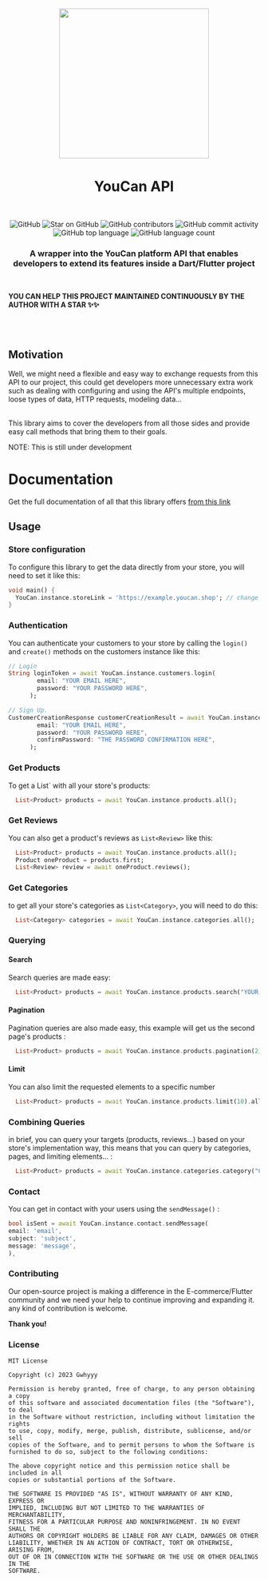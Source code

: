 <br>
<p align='center' >
<img src="https://imgur.com/qqnkQDr.png" width='300px'/>
<h1 align='center'>YouCan API </h1>
<br>
<p align="center"><img alt="GitHub" src="https://img.shields.io/github/license/anasfik/youcan_flutter_sdk?style=for-the-badge" />
<img alt="Star on GitHub" src="https://img.shields.io/github/stars/anasfik/youcan_flutter_sdk.svg?style=for-the-badge" />
<img alt="GitHub contributors" src="https://img.shields.io/github/contributors/anasfik/youcan_flutter_sdk?style=for-the-badge">
<img alt="GitHub commit activity" src="https://img.shields.io/github/commit-activity/y/anasfik/youcan_flutter_sdk?color=red&style=for-the-badge">
<img alt="GitHub top language" src="https://img.shields.io/github/languages/top/anasfik/youcan_flutter_sdk?style=for-the-badge" />
<img alt="GitHub language count" src="https://img.shields.io/github/languages/count/anasfik/youcan_flutter_sdk?style=for-the-badge">
</p></p>

<h3><p align='center'>A wrapper into the YouCan platform API that enables developers to extend its features inside a Dart/Flutter project</p></h3>
<br>

**YOU CAN HELP THIS PROJECT MAINTAINED CONTINUOUSLY BY THE AUTHOR WITH A STAR ✨✨**

<br><br>

## Motivation

Well, we might need a flexible and easy way to exchange requests from this API to our project, this could get developers more unnecessary extra work such as dealing with configuring and using the API's multiple endpoints, loose types of data, HTTP requests, modeling data...
<br>
<br>

This library aims to cover the developers from all those sides and provide easy call methods that bring them to their goals.

NOTE: This is still under development

# Documentation

Get the full documentation of all that this library offers <a href="https://anasfik.github.io/youcan_flutter_sdk">from this link </a>

## Usage

### Store configuration

To configure this library to get the data directly from your store, you will need to set it like this:

```dart
void main() {
  YouCan.instance.storeLink = 'https://example.youcan.shop'; // change it with your store's link
}
```

### Authentication

You can authenticate your customers to your store by calling the `login()` and `create()` methods on the customers instance like this:

```dart
// Login
String loginToken = await YouCan.instance.customers.login(
        email: "YOUR EMAIL HERE",
        password: "YOUR PASSWORD HERE",
      );

// Sign Up.
CustomerCreationResponse customerCreationResult = await YouCan.instance.customers.create(
        email: "YOUR EMAIL HERE",
        password: "YOUR PASSWORD HERE",
        confirmPassword: "THE PASSWORD CONFIRMATION HERE",
      );

```

### Get Products

To get a List<Product>` with all your store's products:

```dart
  List<Product> products = await YouCan.instance.products.all();
```

### Get Reviews

You can also get a product's reviews as `List<Review>` like this:

```dart
  List<Product> products = await YouCan.instance.products.all();
  Product oneProduct = products.first;
  List<Review> review = await oneProduct.reviews();
```

### Get Categories

to get all your store's categories as `List<Category>`, you will need to do this:

```dart
  List<Category> categories = await YouCan.instance.categories.all();
```

### Querying

#### Search

Search queries are made easy:

```dart
  List<Product> products = await YouCan.instance.products.search("YOUR SEARCH TEXT").all();
```

#### Pagination

Pagination queries are also made easy, this example will get us the second page's products :

```dart
  List<Product> products = await YouCan.instance.products.pagination(2).all();
```

#### Limit

You can also limit the requested elements to a specific number

```dart
  List<Product> products = await YouCan.instance.products.limit(10).all();
```

### Combining Queries

in brief, you can query your targets (products, reviews...) based on your store's implementation way, this means that you can query by categories, pages, and limiting elements... :

```dart
  List<Product> products = await YouCan.instance.categories.category("Category id").products.pagination(2).limit(15).all();
```

### Contact

You can get in contact with your users using the `sendMessage()` :

```dart
bool isSent = await YouCan.instance.contact.sendMessage(
email: 'email',
subject: 'subject',
message: 'message',
),
```

### Contributing

Our open-source project is making a difference in the E-commerce/Flutter community and we need your help to continue improving and expanding it. any kind of contribution is welcome.

**Thank you!**

### License

```
MIT License

Copyright (c) 2023 Gwhyyy

Permission is hereby granted, free of charge, to any person obtaining a copy
of this software and associated documentation files (the "Software"), to deal
in the Software without restriction, including without limitation the rights
to use, copy, modify, merge, publish, distribute, sublicense, and/or sell
copies of the Software, and to permit persons to whom the Software is
furnished to do so, subject to the following conditions:

The above copyright notice and this permission notice shall be included in all
copies or substantial portions of the Software.

THE SOFTWARE IS PROVIDED "AS IS", WITHOUT WARRANTY OF ANY KIND, EXPRESS OR
IMPLIED, INCLUDING BUT NOT LIMITED TO THE WARRANTIES OF MERCHANTABILITY,
FITNESS FOR A PARTICULAR PURPOSE AND NONINFRINGEMENT. IN NO EVENT SHALL THE
AUTHORS OR COPYRIGHT HOLDERS BE LIABLE FOR ANY CLAIM, DAMAGES OR OTHER
LIABILITY, WHETHER IN AN ACTION OF CONTRACT, TORT OR OTHERWISE, ARISING FROM,
OUT OF OR IN CONNECTION WITH THE SOFTWARE OR THE USE OR OTHER DEALINGS IN THE
SOFTWARE.
```
